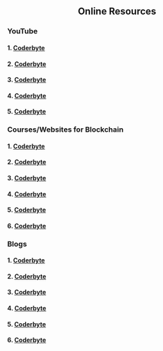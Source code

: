 <h2 align="center"> Online Resources</h2>
<h3>YouTube</h3>
<h4>1.  <a href="<a href="https://www.youtube.com/playlist?list=PLzvRQMJ9HDiSbvXWQ7OdgVccdr7Wni5Qw"> Coderbyte</a> </h4>
 <h4> 2. <a href="https://www.youtube.com/playlist?list=PL2-dafEMk2A7jW7CYUJsBu58JH27bqaNL"> Coderbyte</a> </h4>
 <h4> 3. <a href="https://www.youtube.com/watch?v=QCvL-DWcojc"> Coderbyte</a></h4>
 <h4> 4. <a href="https://www.youtube.com/watch?v=VU59tR982W4&list=PLgPmWS2dQHW-BRQCQCNYgmHUfCN115pn0"> Coderbyte</a></h4>
 <h4> 5. <a href="https://www.youtube.com/watch?v=M576WGiDBdQ"> Coderbyte</a></h4>
  
  <h3>Courses/Websites for Blockchain</h3>
  <h4>1. <a href="https://cognitiveclass.ai/courses/blockchain-course/"> Coderbyte</a></h4>
 <h4> 2. <a href="https://www.udemy.com/ethereum-and-solidity-the-complete-developers-guide/"> Coderbyte</a></h4>
  <h4>3. <a href="https://www.coursera.org/learn/blockchain-foundations-and-use-cases"> Coderbyte</a></h4>
  <h4>4. <a href="https://www.coursera.org/learn/blockchain-basics"> Coderbyte</a> </h4>
  <h4>5. <a href="https://www.ibm.com/blockchain/hyperledger"> Coderbyte</a></h4>
  <h4>6. <a href="https://www.multichain.com/developers/"> Coderbyte</a></h4>
  
<h3>Blogs</h3>
<h4>1. <a href="https://www.crypt0snews.com/"> Coderbyte</a></h4>
  <h4>2. <a href="https://www.ibm.com/blogs/blockchain"> Coderbyte</a></h4>
  <h4>3. <a href="https://www.edureka.co/blog/category/blockchain/"> Coderbyte</a></h4>
  <h4>4. <a href="https://blogs.oracle.com/blockchain/ "> Coderbyte</a></h4>
  <h4>5. <a href="https://www.blockchainresearchlab.org/blog/"> Coderbyte</a></h4>
  <h4>6. <a href="https://blockchainhub.net/blog/"> Coderbyte</a></h4>
  
 
  
